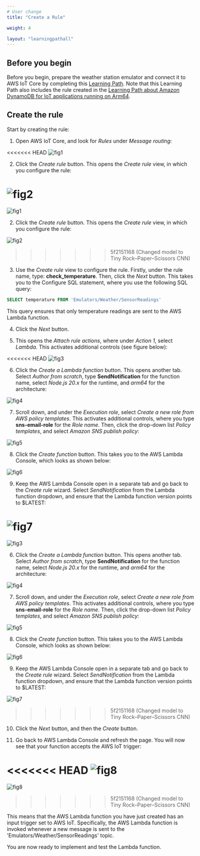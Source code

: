 ```yaml
---
# User change
title: "Create a Rule"

weight: 4

layout: "learningpathall"
---
```

## Before you begin
Before you begin, prepare the weather station emulator and connect it to AWS IoT Core by completing this [Learning Path](/learning-paths/laptops-and-desktops/win_aws_iot). Note that this Learning Path also includes the rule created in the [Learning Path about Amazon DynamoDB for IoT applications running on Arm64](/learning-paths/laptops-and-desktops/win_aws_iot_dynamodb).

## Create the rule
Start by creating the rule: 

1. Open AWS IoT Core, and look for *Rules* under *Message routing*:

<<<<<<< HEAD
![fig1](figures/01.png)

2. Click the *Create rule* button. This opens the *Create rule* view, in which you configure the rule:

![fig2](figures/02.png)
=======
![fig1](Figures/01.png)

2. Click the *Create rule* button. This opens the *Create rule* view, in which you configure the rule:

![fig2](Figures/02.png)
>>>>>>> 5f2151168 (Changed model to Tiny Rock–Paper–Scissors CNN)

3. Use the *Create rule* view to configure the rule. Firstly, under the rule name, type: **check_temperature**. Then, click the *Next* button. This takes you to the Configure SQL statement, where you use the following SQL query:

```sql
SELECT temperature FROM 'Emulators/Weather/SensorReadings'
```

This query ensures that only temperature readings are sent to the AWS Lambda function.

4. Click the *Next* button.

5. This opens the *Attach rule actions*, where under *Action 1*, select *Lambda*. This activates additional controls (see figure below):

<<<<<<< HEAD
![fig3](figures/03.png)

6. Click the *Create a Lambda function* button. This opens another tab. Select *Author from scratch*, type **SendNotification** for the function name, select *Node.js 20.x* for the runtime, and *arm64* for the architecture:

![fig4](figures/04.png)

7. Scroll down, and under the *Execution role*, select *Create a new role from AWS policy templates*. This activates additional controls, where you type **sns-email-role** for the *Role name*. Then, click the drop-down list *Policy templates*, and select *Amazon SNS publish policy*:

![fig5](figures/05.png)

8. Click the *Create function* button. This takes you to the AWS Lambda Console, which looks as shown below:

![fig6](figures/06.png)

9. Keep the AWS Lambda Console open in a separate tab and go back to the *Create rule* wizard. Select *SendNotification* from the Lambda function dropdown, and ensure that the Lambda function version points to $LATEST:

![fig7](figures/07.png)
=======
![fig3](Figures/03.png)

6. Click the *Create a Lambda function* button. This opens another tab. Select *Author from scratch*, type **SendNotification** for the function name, select *Node.js 20.x* for the runtime, and *arm64* for the architecture:

![fig4](Figures/04.png)

7. Scroll down, and under the *Execution role*, select *Create a new role from AWS policy templates*. This activates additional controls, where you type **sns-email-role** for the *Role name*. Then, click the drop-down list *Policy templates*, and select *Amazon SNS publish policy*:

![fig5](Figures/05.png)

8. Click the *Create function* button. This takes you to the AWS Lambda Console, which looks as shown below:

![fig6](Figures/06.png)

9. Keep the AWS Lambda Console open in a separate tab and go back to the *Create rule* wizard. Select *SendNotification* from the Lambda function dropdown, and ensure that the Lambda function version points to $LATEST:

![fig7](Figures/07.png)
>>>>>>> 5f2151168 (Changed model to Tiny Rock–Paper–Scissors CNN)

10. Click the *Next* button, and then the *Create* button.

11. Go back to AWS Lambda Console and refresh the page. You will now see that your function accepts the AWS IoT trigger:

<<<<<<< HEAD
![fig8](figures/08.png)
=======
![fig8](Figures/08.png)
>>>>>>> 5f2151168 (Changed model to Tiny Rock–Paper–Scissors CNN)

This means that the AWS Lambda function you have just created has an input trigger set to AWS IoT. Specifically, the AWS Lambda function is invoked whenever a new message is sent to the 'Emulators/Weather/SensorReadings' topic.

You are now ready to implement and test the Lambda function.
